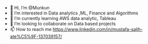 - 👋 Hi, I’m @Munkun
- 👀 I’m interested in Data analytics ,ML, Finance and Algorithms
- 🌱 I’m currently learning AWS data analytic, Tableau
- 💞️ I’m looking to collaborate on Data based projects
- 📫 How to reach me https://www.linkedin.com/in/mustafa-salih-ate%C5%9F-137039157/


